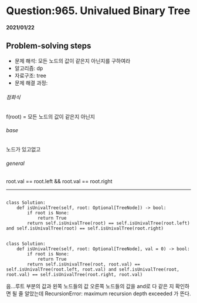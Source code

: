 # Question:965. Univalued Binary Tree
#### 2021/01/22


## Problem-solving steps
* 문제 해석: 모든 노드의 값이 같은지 아닌지를 구하여라
* 알고리즘: dp
* 자료구조: tree
* 문제 해결 과정: 

###### 점화식
f(root) = 모든 노드의 값이 같은지 아닌지
###### base
노드가 있고없고
###### general
root.val == root.left && root.val == root.right

---

```python3

class Solution:
    def isUnivalTree(self, root: Optional[TreeNode]) -> bool:
        if root is None:
            return True 
        return self.isUnivalTree(root) == self.isUnivalTree(root.left) and self.isUnivalTree(root) == self.isUnivalTree(root.right)
        

```

```python3
class Solution:
    def isUnivalTree(self, root: Optional[TreeNode], val = 0) -> bool:
        if root is None:
            return True 
        return self.isUnivalTree(root, root.val) == self.isUnivalTree(root.left, root.val) and self.isUnivalTree(root, root.val) == self.isUnivalTree(root.right, root.val)
```

음...루트 부분의 값과 왼쪽 노드들의 값 오른쪽 노드들의 값을 and로 다 같은 지 확인하면 될 줄 알았는데 
RecursionError: maximum recursion depth exceeded 가 뜬다.
